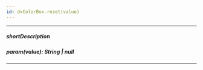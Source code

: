 ```yaml
---
id: dxColorBox.reset(value)
---
```

---
##### shortDescription
<!-- Description goes here -->

##### param(value): String | null
<!-- Description goes here -->

---
<!-- Description goes here -->